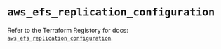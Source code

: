 # `aws_efs_replication_configuration`

Refer to the Terraform Registory for docs: [`aws_efs_replication_configuration`](https://www.terraform.io/docs/providers/aws/r/efs_replication_configuration).
